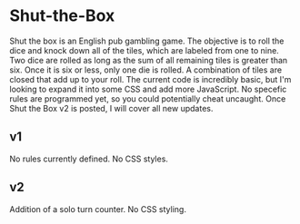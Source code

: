 # Shut-the-Box
Shut the box is an English pub gambling game. The objective is to roll the dice and knock down all of the tiles, which are labeled from one to nine. &NewLine;
Two dice are rolled as long as the sum of all remaining tiles is greater than six. Once it is six or less, only one die is rolled. A combination of tiles are closed that add up to your roll. &NewLine;
The current code is incredibly basic, but I'm looking to expand it into some CSS and add more JavaScript. No specefic rules are programmed yet, so you could potentially cheat uncaught. Once Shut the Box v2 is posted, I will cover all new updates. 
## v1
No rules currently defined. &NewLine;
No CSS styles. 
## v2
Addition of a solo turn counter. &NewLine;
No CSS styling.
